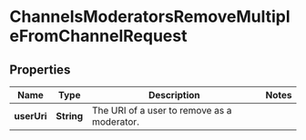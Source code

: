 

# ChannelsModeratorsRemoveMultipleFromChannelRequest


## Properties

| Name | Type | Description | Notes |
|------------ | ------------- | ------------- | -------------|
|**userUri** | **String** | The URI of a user to remove as a moderator. |  |



